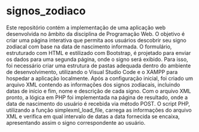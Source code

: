 # signos_zodiaco
Este repositório contém a implementação de uma aplicação web desenvolvida no âmbito da disciplina de Programação Web. O objetivo é criar uma página interativa que permita aos usuários descobrir seu signo zodiacal com base na data de nascimento informada.
O formulário, estruturado com HTML e estilizado com Bootstrap, é projetado para enviar os dados para uma segunda página, onde o signo será exibido. Para isso, foi necessário criar uma estrutura de pastas adequada dentro do ambiente de desenvolvimento, utilizando o Visual Studio Code e o XAMPP para hospedar a aplicação localmente.
Após a configuração inicial, foi criado um arquivo XML contendo as informações dos signos zodiacais, incluindo datas de início e fim, nome e descrição de cada signo. Com o arquivo XML pronto, a lógica em PHP foi implementada na página de resultado, onde a data de nascimento do usuário é recebida via método POST.
O script PHP, utilizando a função simplexml_load_file, carrega as informações do arquivo XML e verifica em qual intervalo de datas a data fornecida se encaixa, apresentando assim o signo correspondente ao usuário.

